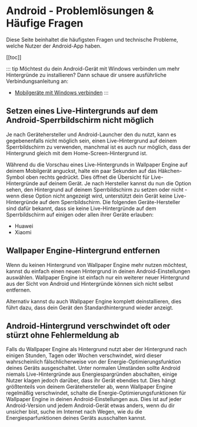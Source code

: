 # Android - Problemlösungen & Häufige Fragen

Diese Seite beinhaltet die häufigsten Fragen und technische Probleme, welche Nutzer der Android-App haben.

[[toc]]

::: tip Möchtest du dein Android-Gerät mit Windows verbinden um mehr Hintergründe zu installieren? Dann schaue dir unsere ausführliche Verbindungsanleitung an:

* [Mobilgeräte mit Windows verbinden](/mobile/pairing.html)
:::

## Setzen eines Live-Hintergrunds auf dem Android-Sperrbildschirm nicht möglich

Je nach Gerätehersteller und Android-Launcher den du nutzt, kann es gegebenenfalls nicht möglich sein, einen Live-Hintergrund auf deinem Sperrbildschirm zu verwenden, manchmal ist es auch nur möglich, dass der Hintergrund gleich mit dem Home-Screen-Hintergrund ist.

Während du die Vorschau eines Live-Hintergrunds in Wallpaper Engine auf deinem Mobilgerät anguckst, halte ein paar Sekunden auf das Häkchen-Symbol oben rechts gedrückt. Dies öffnet die Übersicht für Live-Hintergründe auf deinem Gerät. Je nach Hersteller kannst du nun die Option sehen, den Hintergrund auf deinem Sperrbildschirm zu setzen oder nicht - wenn diese Option nicht angezeigt wird, unterstützt dein Gerät keine Live-Hintergründe auf dem Sperrbildschirm. Die folgenden Geräte-Hersteller sind dafür bekannt, dass sie keine Live-Hintergründe auf dem Sperrbildschirm auf einigen oder allen ihrer Geräte erlauben:

* Huawei
* Xiaomi

## Wallpaper Engine-Hintergrund entfernen

Wenn du keinen Hintergrund von Wallpaper Engine mehr nutzen möchtest, kannst du einfach einen neuen Hintergrund in deinen Android-Einstellungen auswählen. Wallpaper Engine ist einfach nur ein weiterer neuer Hintergrund aus der Sicht von Android und Hintergründe können sich nicht selbst entfernen.

Alternativ kannst du auch Wallpaper Engine komplett deinstallieren, dies führt dazu, dass dein Gerät den Standardhintergrund wieder anzeigt.

## Android-Hintergrund verschwindet oft oder stürzt ohne Fehlermeldung ab

Falls du Wallpaper Engine als Hintergrund nutzt aber der Hintergrund nach einigen Stunden, Tagen oder Wochen verschwindet, wird dieser wahrscheinlich fälschlicherweise von der Energie-Optimierungsfunktion deines Geräts ausgeschaltet. Unter normalen Umständen sollte Android niemals Live-Hintergründe aus Energiespargründen abschalten, einige Nutzer klagen jedoch darüber, dass ihr Gerät ebendies tut. Dies hängt größtenteils von deinem Gerätehersteller ab, wenn Wallpaper Engine regelmäßig verschwindet, schalte die Energie-Optimierungsfunktionen für Wallpaper Engine in deinen Android-Einstellungen aus. Dies ist auf jeder Android-Version und jedem Android-Gerät etwas anders, wenn du dir unsicher bist, suche im Internet nach Wegen, wie du die Energiesparfunktionen deines Geräts ausschalten kannst.